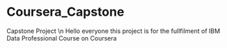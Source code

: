 # Coursera_Capstone
Capstone Project \n Hello everyone this project is for the fullfilment of IBM Data Professional Course on Coursera

